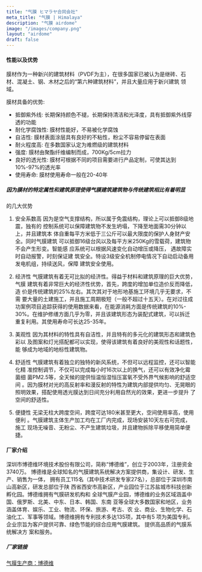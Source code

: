 ```yaml
---
title: "气膜 ヒマラヤ合同会社"
meta_title: "气膜 | Himalaya"
description: "气膜 airdome"
image: "/images/company.png"
layout: "airdome"
draft: false
---
```

#### 性能以及优势

膜材作为一种新兴的建筑材料（PVDF为主），在很多国家已被认为是继砖、石
材、混凝土、钢、木材之后的“第六种建筑材料”，并且大量应用于新兴建筑
领域。

膜材具备的优势:
- 抵御紫外线: 长期保持颜色不褪，长期保持清洁和光泽度，具有抵御紫外线穿透的功能
- 耐化学腐蚀性: 膜材性能好，不易被化学腐蚀
- 自洁性: 膜材表面涂层具有良好的不粘性，粉尘不容易停留在表面
- 耐火程度高: 在多数国家认定为难燃级的建筑材料
- 强度: 膜材由聚酯纤维编制而成，700Kg/5cm拉力
- 良好的透光性: 膜材可根据不同的项目需要进行产品定制，可使其达到10%-97%的透光率
- 使用寿命: 膜材使用寿命一般在20-40年

##### 因为膜材的特定属性和建筑原理使得气膜建筑建筑物与传统建筑相比有着明显
的几大优势
1.	安全系数高
因为是空气支撑结构，所以属于免震结构，理论上可以抵御8级地震，独有的
控制系统可以保障建筑物不发生坍塌，下降至地面需30分钟以上，并且建筑本
体自重每平方米低于三公斤可以最大限度的保护人身财产安全。同时气膜建筑
可以抵御16级台风以及每平方米250Kg的雪载荷，建筑物不会产生形变。智能感
应系统可以根据风速变化自动增压或降压， 遇故障实时自动报警，时刻保证建
筑安全。特设3级安全机制停电情况下自动启动备用发电机组，持续送风，保障
建筑安全使用。

2.	经济性
气膜建筑有着无可比拟的经济性。得益于材料和建筑原理的巨大优势，气膜
建筑有着非常巨大的经济性优势，首先，跨度的增加单位造价反而降低，造
价是传统建筑的25%左右。其次其对于地形地基施工环境几乎无要求，不需
要大量的土建施工，并且施工周期极短（一般不超过十五天）。在对过往成
功案例项目追踪获得的使用数据来看，在能源消耗方面是传统建筑的10%-
30%。在维护修缮方面几乎为零，并且该建筑形态为装配式建筑，可以拆迁
重复利用。其使用寿命可长达25-35年。


3.	美观性
因为其材料的特性具有自洁性，并且特有的多元化的建筑形态和建筑色彩以
及图案和灯光搭配都可以实现，使得该建筑有着良好的美观性和话题性，能
够成为地域的地标性建筑物。


4.	舒适性
气膜建筑有着独立的独特的新风系统，不但可以远程监控，还可以智能化精
准控制调节，不仅可以完成每小时16次以上的换气，还可以有效净化霉菌细
菌PM2.5等，全天候的提供恒温恒湿恒压富氧不受外界气候影响的舒适空间
。因为膜材对光的高反射率和漫反射的特性为建筑内部提供均匀、无晃眼的
照明效果，搭配使用透光膜达到日间充分利用自然光的效果，更进一步提升
了空间的舒适性。

5.	便捷性
无梁无柱大跨度空间，跨度可达180米甚至更大，空间使用率高，使用便利
。气膜建筑主体生产加工均在工厂内完成，现场安装10天左右可完成，施工
现场无噪音、无粉尘、不产生建筑垃圾，并且建物拆除平移使用简单便捷。


#### 厂家介绍
深圳市博德维环境技术股份有限公司，简称“博德维”，创立于2003年，注册资金3740万。
博德维是全球知名的气膜建筑系统解决方案提供商，集设计、研发、生产、销售为一体，
拥有员工115名（其中技术研发专家27名），总部位于深圳市南山高新区，研发总部位于陕
西省西安市高新区，产业园位于江苏盐城市科技创新孵化园。博德维拥有气膜研发机构和
全球气膜产业园，博德维的业务区域涵盖中国、俄罗斯、北美、中东、日本、韩国、东南
亚等全球大多数国家和地区，业务涵盖体育、娱乐、工业、物流、环保、旅游、考古、农
业、商业、生物化学、石油化工、军事等领域。博德维拥有专利技术多达135项，其中有5
项为美国专利。
企业宗旨为客户提供可靠、绿色节能的综合应用气膜建筑。 提供高品质的气膜系统解决方
案和服务。

##### 厂家链接
[气膜生产商：博德维](https://www.chinaairdome.com/)



